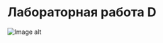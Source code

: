 # Лабораторная работа D
![Image alt](https://github.com/sakuraruz/RuzinaViktoriya_LABS_5030102-30003/tree/LabD_var20/labD.png)